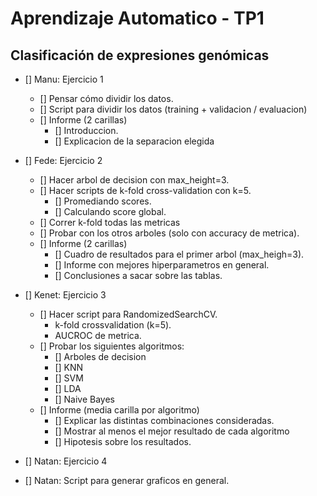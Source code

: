 # Aprendizaje Automatico - TP1
## Clasificación de expresiones genómicas

- [] Manu: Ejercicio 1
    - [] Pensar cómo dividir los datos.
    - [] Script para dividir los datos (training + validacion / evaluacion)
    - [] Informe (2 carillas)
        - [] Introduccion.
        - [] Explicacion de la separacion elegida 
- [] Fede: Ejercicio 2
    - [] Hacer arbol de decision con max_height=3.
    - [] Hacer scripts de k-fold cross-validation con k=5.
        - [] Promediando scores.
        - [] Calculando score global.
    - [] Correr k-fold todas las metricas
    - [] Probar con los otros arboles (solo con accuracy de metrica).
    - [] Informe (2 carillas)
        - [] Cuadro de resultados para el primer arbol (max_heigh=3).
        - [] Informe con mejores hiperparametros en general.
        - [] Conclusiones a sacar sobre las tablas.
- [] Kenet: Ejercicio 3
    - [] Hacer script para RandomizedSearchCV.
        - k-fold crossvalidation (k=5).
        - AUCROC de metrica.
    - [] Probar los siguientes algoritmos:
        - [] Arboles de decision
        - [] KNN
        - [] SVM
        - [] LDA
        - [] Naive Bayes
    - [] Informe (media carilla por algoritmo)
        - [] Explicar las distintas combinaciones consideradas.
        - [] Mostrar al menos el mejor resultado de cada algoritmo
        - [] Hipotesis sobre los resultados.
- [] Natan: Ejercicio 4

- [] Natan: Script para generar graficos en general.